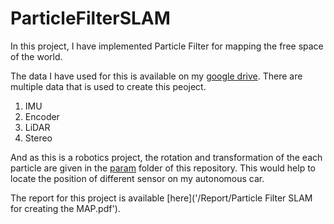 # ParticleFilterSLAM

In this project, I have implemented Particle Filter for mapping the free space of the world. 

The data I have used for this is available on my [google drive](). 
There are multiple data that is used to create this peoject. 

  1. IMU 
  2. Encoder
  3. LiDAR 
  4. Stereo

And as this is a robotics project, the rotation and transformation of the each particle are given in the [param]('/data/param/') folder of this repository.
This would help to locate the position of different sensor on my autonomous car.

The report for this project is available [here]('/Report/Particle Filter SLAM for creating the MAP.pdf').
